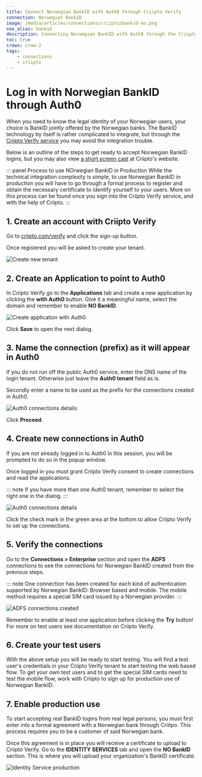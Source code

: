 ```yaml
---
title: Connect Norwegian BankID with Auth0 through Criipto Verify
connection: Norwegian BankID
image: /media/articles/connections/criipto/bankid-no.png
seo_alias: bankid
description: Connecting Norwegian BankID with Auth0 through the Criipto Verify service
toc: true
crews: crew-2
tags:
    - connections
    - criipto
---
```


# Log in with Norwegian BankID through Auth0

When you need to know the legal identity of your Norwegian users, your choice is BankID jointly offered by the Norwegian banks. The BankID technology by itself is rather complicated to integrate, but through the [Criipto Verify service](https://criipto.com/products/criipto-verify)
you may avoid the integration trouble.

Below is an outline of the steps to get ready to accept Norwegian BankID logins, but you may also view [a short screen cast](https://criipto.com/easyid/auth0/2016/12/07/easyid-and-auth0/) at Criipto's website.

::: panel Process to use NOrwegian BankID in Production
While the technical integration complexity is simple, to use Norwegian BankID in production you will have to go through a formal process to
register and obtain the necessary certificate to identify yourself to your users.
More on this process can be found once you sign into the Criipto Verify service, and with the help of Criipto.
:::

## 1. Create an account with Criipto Verify

Go to [criipto.com/verify](https://criipto.com/products/criipto-verify) and click the sign-up button.

Once registered you will be asked to create your tenant.

![Create new tenant](/media/articles/connections/criipto/easyid-signup.png)

## 2. Create an Application to point to Auth0

In Criipto Verify go to the **Applications** tab and create a new application by clicking the **with Auth0** button.
Give it a meaningful name, select the domain and remember to enable **NO BankID**.

![Create application with Auth0](/media/articles/connections/criipto/auth0-app-no.png)

Click **Save** to open the next dialog.

## 3. Name the connection (prefix) as it will appear in Auth0

If you do not run off the public Auth0 service, enter the  DNS name of the login tenant. Otherwise just leave the **Auth0 tenant** field as is.

Secondly enter a name to be used as the prefix for the connections created in Auth0.

![Auth0 connections details](/media/articles/connections/criipto/auth0-details.png)

Click **Proceed**.

## 4. Create new connections in Auth0

If you are not already logged in to Auth0 in this session, you will be prompted to do so in the popup window.

Once logged in you must grant Criipto Verify consent to create connections and read the applications.

::: note
If you have more than one Auth0 tenant, remember to select the right one in the dialog.
:::

![Auth0 connections details](/media/articles/connections/criipto/auth0-consent.png)

Click the check mark in the green area at the bottom to allow Criipto Verify to set up the connections.

## 5. Verify the connections

Go to the **Connections > Enterprise** section and open the **ADFS** connections to see the connections for Norwegian BankID created from the previous steps.

::: note
One connection has been created for each kind of authentication supported by Norwegian BankID: Browser based and mobile. The mobile method requires a special SIM card issued by a Norwegian provider.
:::

![ADFS connections created](/media/articles/connections/criipto/adfs-connections-no.png)

Remember to enable at least one application before clicking the **Try** button! For more on test users see documentation on Criipto Verify.

## 6. Create your test users

With the above setup you will be ready to start testing. You will find a test user's credentials in your Criipto Verify tenant to start testing the web based flow. To get your own test users and to get the special SIM cards need to test the mobile flow, work with Criipto to sign up for production use of Norwegian BankID.

## 7. Enable production use

To start accepting real BankID logins from real legal persons, you must first enter into a formal agreement with a Norwegian bank through Criitpo. This process requires you to be a customer of said Norwegian bank.

Once this agreement is in place you will receive a certificate to upload to Criipto Verify. Go to the **IDENTITY SERVICES** tab and open the **NO BankID** section. This is where you will upload your organization's BankID certificate.

![Identity Service production](/media/articles/connections/criipto/no-bankid-prod.png)
